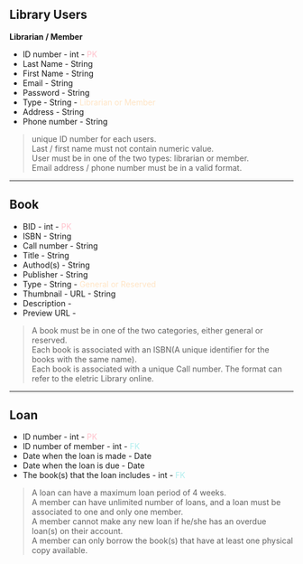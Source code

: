## Library Users
**Librarian / Member**  
* ID number  - int - <font color= #ffc0cb> PK </font>
* Last Name - String
* First Name - String
* Email   - String
* Password - String
* Type - String -<font color=#ffe4c4> Librarian or Member</font>   
* Address - String
* Phone number  - String
>unique ID number for each users.  
 Last / first name must not contain numeric value.  
 User must be in one of the two types: librarian or member.   
 Email address / phone number must be in a valid format.  

 ****  

## Book
 * BID - int - <font color= #ffc0cb> PK </font>
 * ISBN - String  
 * Call number - String
 * Title - String
 * Authod(s) - String  
 * Publisher  - String
 * Type - String - <font color=#ffe4c4>General or Reserved</font>  
 * Thumbnail - URL - String
 * Description -
 * Preview URL -
 >  A book must be in one of the two categories, either general or reserved.  
Each book is associated with an ISBN(A unique identifier for the books with the same name).  
 Each book is associated with a unique Call number. The format can refer to the eletric Library online.  

 ****

## Loan  
* ID number  - int - <font color= #ffc0cb> PK </font>
* ID number of member - int -<font color= #afeeee> FK </font>   
* Date when the loan is made - Date
* Date when the loan is due - Date
* The book(s) that the loan includes - int -<font color= #afeeee> FK </font>   
>  A loan can have a maximum loan period of 4 weeks.  
A member can have unlimited number of loans, and a loan must be associated to one and only one member.  
A member cannot make any new loan if he/she has an overdue loan(s) on their account.   
A member can only borrow the book(s) that have at least one physical copy available.
